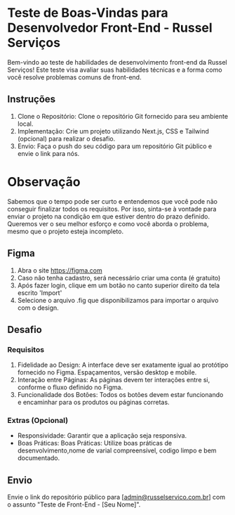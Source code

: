 # Teste de Boas-Vindas para Desenvolvedor Front-End - Russel Serviços

Bem-vindo ao teste de habilidades de desenvolvimento front-end da Russel Serviços! Este teste visa avaliar suas habilidades técnicas e a forma como você resolve problemas comuns de front-end.

## Instruções

1. Clone o Repositório: Clone o repositório Git fornecido para seu ambiente local.
1. Implementação: Crie um projeto utilizando Next.js, CSS e  Tailwind (opcional) para realizar o desafio.
1. Envio: Faça o push do seu código para um repositório Git público e envie o link para nós.

# Observação

Sabemos que o tempo pode ser curto e entendemos que você pode não conseguir finalizar todos os requisitos. Por isso, sinta-se à vontade para enviar o projeto na condição em que estiver dentro do prazo definido. Queremos ver o seu melhor esforço e como você aborda o problema, mesmo que o projeto esteja incompleto.

## Figma

1. Abra o site https://figma.com
1. Caso não tenha cadastro, será necessário criar uma conta (é gratuito)
1. Após fazer login, clique em um botão no canto superior direito da tela escrito 'Import'
1. Selecione o arquivo .fig que disponibilizamos para importar o arquivo com o design.

## Desafio

### Requisitos 

1. Fidelidade ao Design: A interface deve ser exatamente igual ao protótipo fornecido no Figma. Espaçamentos, versão desktop e mobile.
1. Interação entre Páginas: As páginas devem ter interações entre si, conforme o fluxo definido no Figma.
1. Funcionalidade dos Botões: Todos os botões devem estar funcionando e encaminhar para os produtos ou páginas corretas.

### Extras (Opcional)

- Responsividade: Garantir que a aplicação seja responsiva.
- Boas Práticas: Boas Práticas: Utilize boas práticas de desenvolvimento,nome de varial compreensível, codigo limpo e bem documentado.


## Envio

Envie o link do repositório público para [admin@russelservico.com.br] com o assunto "Teste de Front-End - [Seu Nome]".
